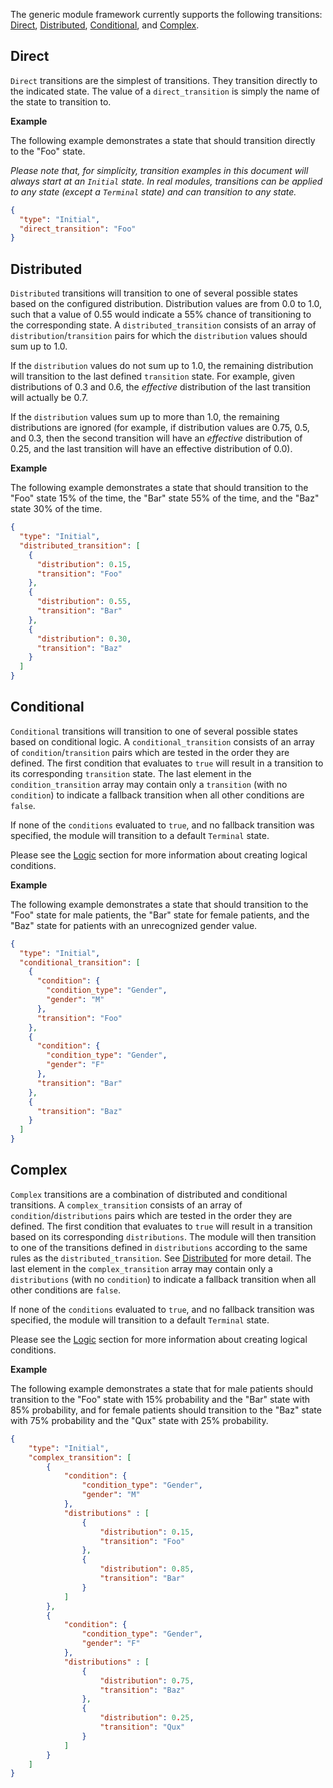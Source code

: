
The generic module framework currently supports the following transitions: [Direct](#direct), [Distributed](#distributed), [Conditional](#conditional), and [Complex](#complex).

## Direct

`Direct` transitions are the simplest of transitions.  They transition directly to the indicated state.  The value of a `direct_transition` is simply the name of the state to transition to.

**Example**

The following example demonstrates a state that should transition directly to the "Foo" state.

_Please note that, for simplicity, transition examples in this document will always start at an `Initial` state.  In real modules, transitions can be applied to any state (except a `Terminal` state) and can transition to any state._

```json
{
  "type": "Initial",
  "direct_transition": "Foo"
}
```

## Distributed

`Distributed` transitions will transition to one of several possible states based on the configured distribution.  Distribution values are from 0.0 to 1.0, such that a value of 0.55 would indicate a 55% chance of transitioning to the corresponding state.  A `distributed_transition` consists of an array of `distribution`/`transition` pairs for which the `distribution` values should sum up to 1.0.

If the `distribution` values do not sum up to 1.0, the remaining distribution will transition to the last defined `transition` state. For example, given distributions of 0.3 and 0.6, the _effective_ distribution of the last transition will actually be 0.7.

If the `distribution` values sum up to more than 1.0, the remaining distributions are ignored (for example, if distribution values are 0.75, 0.5, and 0.3, then the second transition will have an _effective_ distribution of 0.25, and the last transition will have an effective distribution of 0.0).

**Example**

The following example demonstrates a state that should transition to the "Foo" state 15% of the time, the "Bar" state 55% of the time, and the "Baz" state 30% of the time.

```json
{
  "type": "Initial",
  "distributed_transition": [
    {
      "distribution": 0.15,
      "transition": "Foo"
    },
    {
      "distribution": 0.55,
      "transition": "Bar"
    },
    {
      "distribution": 0.30,
      "transition": "Baz"
    }
  ]
}
```

## Conditional

`Conditional` transitions will transition to one of several possible states based on conditional logic.  A `conditional_transition` consists of an array of `condition`/`transition` pairs which are tested in the order they are defined.  The first condition that evaluates to `true` will result in a transition to its corresponding `transition` state.  The last element in the `condition_transition` array may contain only a `transition` (with no `condition`) to indicate a fallback transition when all other conditions are `false`.

If none of the `conditions` evaluated to `true`, and no fallback transition was specified, the module will transition to a default `Terminal` state.

Please see the [Logic](#logic) section for more information about creating logical conditions.

**Example**

The following example demonstrates a state that should transition to the "Foo" state for male patients, the "Bar" state for female patients, and the "Baz" state for patients with an unrecognized gender value.

```json
{
  "type": "Initial",
  "conditional_transition": [
    {
      "condition": {
        "condition_type": "Gender",
        "gender": "M" 
      },
      "transition": "Foo"
    },
    {
      "condition": {
        "condition_type": "Gender",
        "gender": "F" 
      },
      "transition": "Bar"
    },
    {
      "transition": "Baz"
    }
  ]
}
```


## Complex

`Complex` transitions are a combination of distributed and conditional transitions.  A `complex_transition` consists of an array of `condition`/`distributions` pairs which are tested in the order they are defined.  The first condition that evaluates to `true` will result in a transition based on its corresponding `distributions`.  The module will then transition to one of the transitions defined in `distributions` according to the same rules as the `distributed_transition`. See [Distributed](#distributed) for more detail. The last element in the `complex_transition` array may contain only a `distributions` (with no `condition`) to indicate a fallback transition when all other conditions are `false`.

If none of the `conditions` evaluated to `true`, and no fallback transition was specified, the module will transition to a default `Terminal` state.

Please see the [Logic](#logic) section for more information about creating logical conditions.

**Example**

The following example demonstrates a state that for male patients should transition to the "Foo" state with 15% probability and the "Bar" state with 85% probability, and for female patients should transition to the "Baz" state with 75% probability and the "Qux" state with 25% probability.

```json
{
    "type": "Initial",
    "complex_transition": [
        {
            "condition": {
                "condition_type": "Gender",
                "gender": "M" 
            },
            "distributions" : [
                {
                    "distribution": 0.15,
                    "transition": "Foo"
                },
                {
                    "distribution": 0.85,
                    "transition": "Bar"
                }
            ]
        },
        {
            "condition": {
                "condition_type": "Gender",
                "gender": "F" 
            },
            "distributions" : [
                {
                    "distribution": 0.75,
                    "transition": "Baz"
                },
                {
                    "distribution": 0.25,
                    "transition": "Qux"
                }
            ]
        }
    ]
}
```
